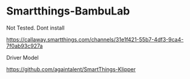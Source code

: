 # Smartthings-BambuLab

Not Tested. Dont install

https://callaway.smartthings.com/channels/31e1f421-55b7-4df3-9ca4-7f0ab93c927a


Driver Model

https://github.com/againtalent/SmartThings-Klipper
